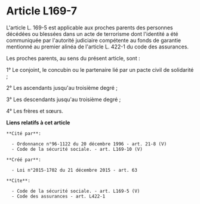 # Article L169-7

L'article L. 169-5 est applicable aux proches parents des personnes décédées ou blessées dans un acte de terrorisme dont
l'identité a été communiquée par l'autorité judiciaire compétente au fonds de garantie mentionné au premier alinéa de
l'article L. 422-1 du code des assurances. 

Les proches parents, au sens du présent article, sont : 

1° Le conjoint, le concubin ou le partenaire lié par un pacte civil de solidarité ; 

2° Les ascendants jusqu'au troisième degré ; 

3° Les descendants jusqu'au troisième degré ; 

4° Les frères et sœurs.

**Liens relatifs à cet article**

	**Cité par**:

	  - Ordonnance n°96-1122 du 20 décembre 1996 - art. 21-8 (V)
	  - Code de la sécurité sociale. - art. L169-10 (V)

	**Créé par**:

	  - Loi n°2015-1702 du 21 décembre 2015 - art. 63

	**Cite**:

	  - Code de la sécurité sociale. - art. L169-5 (V)
	  - Code des assurances - art. L422-1
